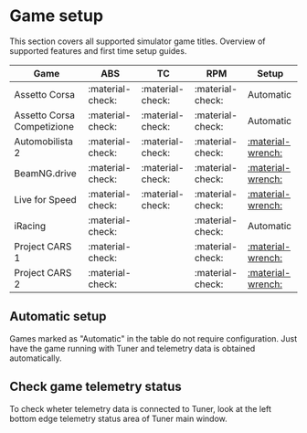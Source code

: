 # Game setup

This section covers all supported simulator game titles. Overview of supported features and first time setup guides.

| Game                       | ABS              | TC               | RPM              | Setup                                 |
| -------------------------- | ---------------- | ---------------- | ---------------- | ------------------------------------- |
| Assetto Corsa              | :material-check: | :material-check: | :material-check: | Automatic                             |
| Assetto Corsa Competizione | :material-check: | :material-check: | :material-check: | Automatic                             |
| Automobilista 2            | :material-check: | :material-check: | :material-check: | [:material-wrench:](Automobilista2.md) |
| BeamNG.drive               | :material-check: | :material-check: | :material-check: | [:material-wrench:](BeamNG.md)        |
| Live for Speed             | :material-check: | :material-check: | :material-check: | [:material-wrench:](LFS.md)           |
| iRacing                    | :material-check: |                  | :material-check: | Automatic                             |
| Project CARS 1             | :material-check: |                  | :material-check: | [:material-wrench:](PC1.md)           |
| Project CARS 2             | :material-check: |                  | :material-check: | [:material-wrench:](PC2.md)           |

## Automatic setup

Games marked as "Automatic" in the table do not require configuration. Just have the game running with Tuner and telemetry data is obtained automatically.

## Check game telemetry status

To check wheter telemetry data is connected to Tuner, look at the left bottom edge telemetry status area of Tuner main window.